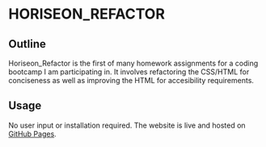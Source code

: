 # HORISEON_REFACTOR

## Outline

Horiseon_Refactor is the first of many homework assignments for a coding bootcamp I am participating in. 
It involves refactoring the CSS/HTML for conciseness as well as improving the HTML for accesibility requirements.

## Usage

No user input or installation required. The website is live and hosted on [GitHub Pages](https://mlkrauz.github.io/Horiseon_Refactor/).

